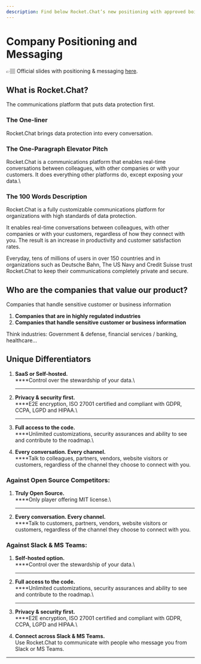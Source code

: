 ```yaml
---
description: Find below Rocket.Chat’s new positioning with approved boilerplate messaging.
---
```


# Company Positioning and Messaging

👉🏽 Official slides with positioning & messaging [here](https://docs.google.com/presentation/d/1JtzgWp4QTT5CRdBHAfl8GRjNyhiHKYX-oz0dwNd7Q30/edit#slide=id.gdc98ffbd9f\_0\_142).

## What is Rocket.Chat?

The communications platform that puts data protection first.

### **The One-liner**

Rocket.Chat brings data protection into every conversation.

### **The One-Paragraph Elevator Pitch**

Rocket.Chat is a communications platform that enables real-time conversations between colleagues, with other companies or with your customers. It does everything other platforms do, except exposing your data.\


### **The 100 Words Description**

Rocket.Chat is a fully customizable communications platform for organizations with high standards of data protection.

It enables real-time conversations between colleagues, with other companies or with your customers, regardless of how they connect with you. The result is an increase in productivity and customer satisfaction rates.

Everyday, tens of millions of users in over 150 countries and in organizations such as Deutsche Bahn, The US Navy and Credit Suisse trust Rocket.Chat to keep their communications completely private and secure.

## **Who are the companies that value our product?**

Companies that handle sensitive customer or business information

1. **Companies that are in highly regulated industries**
2. **Companies that handle sensitive customer or business information**

Think industries: Government & defense, financial services / banking, healthcare...

## **Unique Differentiators**

1. **SaaS or Self-hosted.**\
   ****Control over the stewardship of your data.\
   ****
2. **Privacy & security first.**\
   ****E2E encryption, ISO 27001 certified and compliant with GDPR, CCPA, LGPD and HIPAA.\
   ****
3. **Full access to the code.**\
   ****Unlimited customizations, security assurances and ability to see and contribute to the roadmap.\

4. **Every conversation. Every channel.**\
   ****Talk to colleagues, partners, vendors, website visitors or customers, regardless of the channel they choose to connect with you.

### **Against Open Source Competitors:**

1. **Truly Open Source.**\
   ****Only player offering MIT license.\
   ****
2. **Every conversation. Every channel.**\
   ****Talk to customers, partners, vendors, website visitors or customers, regardless of the channel they choose to connect with you.

### **Against Slack & MS Teams:**

1. **Self-hosted option.**\
   ****Control over the stewardship of your data.\
   ****
2. **Full access to the code.**\
   ****Unlimited customizations, security assurances and ability to see and contribute to the roadmap.\
   ****
3. **Privacy & security first.**\
   ****E2E encryption, ISO 27001 certified and compliant with GDPR, CCPA, LGPD and HIPAA.\

4. **Connect across Slack & MS Teams.**\
   Use Rocket.Chat to communicate with people who message you from Slack or MS Teams.

****
